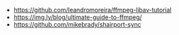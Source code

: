 - https://github.com/leandromoreira/ffmpeg-libav-tutorial
- https://img.ly/blog/ultimate-guide-to-ffmpeg/
- https://github.com/mikebrady/shairport-sync
